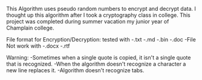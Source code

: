 This Algorithm uses pseudo random numbers to encrypt and decrypt data. 
I thought  up this algorithm after I took a cryptography class in college.
This project was completed during summer vacation my junior year of Champlain college. 

File format for Encryption/Decryption:
tested with 
	-.txt
	-.md
	-.bin
	-.doc
	-File	
Not work with
	-.docx 
	-.rtf

Warning:
	-Sometimes when a single quote is copied, it isn't a single quote that is recognized.
	-When the algorithm doesn't recognize a character a new line replaces it.
	-Algorithm doesn't recognize tabs.

